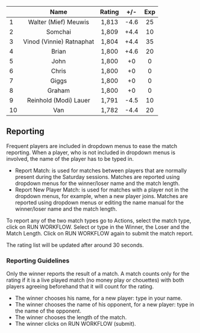 | |Name|Rating|+/-|Exp|
|-|:--:|:----:|:-:|:-:|
|1|Walter (Mief) Meuwis|1,813|-4.6|25|
|2|Somchai|1,809|+4.4|10|
|3|Vinod (Vinnie) Ratnaphat|1,804|+4.4|35|
|4|Brian|1,800|+4.6|20|
|5|John|1,800|+0|0|
|6|Chris|1,800|+0|0|
|7|Giggs|1,800|+0|0|
|8|Graham|1,800|+0|0|
|9|Reinhold (Modi) Lauer|1,791|-4.5|10|
|10|Van|1,782|-4.4|20|

 

## Reporting

Frequent players are included in dropdown menus to ease the match reporting.
When a player, who is not included in dropdown menus is involved, the name of the player has to be typed in.

- Report Match:  is used for matches between players that are normally present during the Saturday sessions.
Matches are reported using dropdown menus for the winner/loser name and the match length.
- Report New Player Match:  is used for matches with a player not in the dropdown menus, for example, when a new player joins.
Matches are reported using dropdown menus or editing the name manual for the winner/loser name and the match length.

To report any of the two match types go to Actions, select the match type, click on RUN WORKFLOW.
Select or type in the Winner, the Loser and the Match Length.
Click on RUN WORKFLOW again to submit the match report.

The rating list will be updated after around 30 seconds.

### Reporting Guidelines

Only the winner reports the result of a match.
A match counts only for the rating if it is a live played match (no money play or chouettes)
with both players agreeing beforehand that it will count for the rating.

- The winner chooses his name, for a new player: type in your name.
- The winner chooses the name of his opponent, for a new player: type in the name of the opponent.
- The winner chooses the length of the match.
- The winner clicks on RUN WORKFLOW (submit).

